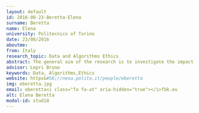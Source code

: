 ```yaml
---
layout: default 
id: 2016-08-23-Beretta-Elena
surname: Beretta
name: Elena
university: Politecnico of Torino
date: 23/08/2016
aboutme: 
from: Italy
research_topic: Data and Algorithms Ethics
abstract: The general aim of the research is to investigate the impact of data and algorithms in our society, combining machine learning and statistical models with an epistemological approach from social sciences and humanities; the final purpose is to embed ethics and fairness in mathematical formalizations.
advisor: Lepri Bruno
keywords: Data, Algorithms,Ethics
website: https&#58;//nexa.polito.it/people/eberetta
img: eberetta.jpg
email: eberetta<i class="fa fa-at" aria-hidden="true"></i>fbk.eu
alt: Elena Beretta
modal-id: stud18
---
```

